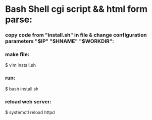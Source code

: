 # Bash Shell cgi script &amp;&amp; html form parse:
### copy code from "install.sh" in file & change configuration parameters "$IP" "$HNAME" "$WORKDIR":

###  make file:
$ vim install.sh

### run:
$ bash install.sh

### reload web server:
$ systemctl reload httpd

